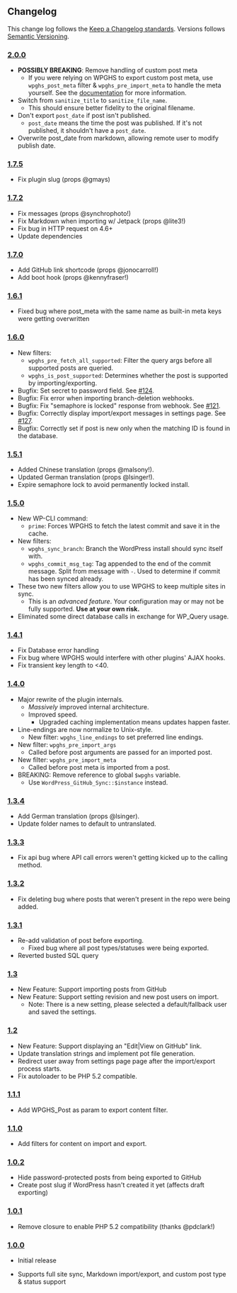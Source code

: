 ## Changelog

This change log follows the [Keep a Changelog standards][]. Versions follows [Semantic Versioning][].

### [2.0.0][]

-   **POSSIBLY BREAKING**: Remove handling of custom post meta
    -   If you were relying on WPGHS to export custom post meta, use `wpghs_post_meta` filter & `wpghs_pre_import_meta` to handle the meta yourself. See the [documentation][] for more information.
-   Switch from `sanitize_title` to `sanitize_file_name`.
    -   This should ensure better fidelity to the original filename.
-   Don't export `post_date` if post isn't published.
    -   `post_date` means the time the post was published. If it's not published, it shouldn't have a `post_date`.
-   Overwrite post_date from markdown, allowing remote user to modify publish date.

### [1.7.5][]

-   Fix plugin slug (props @gmays)

### [1.7.2][]

-   Fix messages (props @synchrophoto!)
-   Fix Markdown when importing w/ Jetpack (props @lite3!)
-   Fix bug in HTTP request on 4.6+
-   Update dependencies

### [1.7.0][]

-   Add GitHub link shortcode (props @jonocarroll!)
-   Add boot hook (props @kennyfraser!)

### [1.6.1][]

-   Fixed bug where post_meta with the same name as built-in meta keys were getting overwritten

### [1.6.0][]

-   New filters:
    -   `wpghs_pre_fetch_all_supported`: Filter the query args before all supported posts are queried.
    -   `wpghs_is_post_supported`: Determines whether the post is supported by importing/exporting.
-   Bugfix: Set secret to password field. See [#124].
-   Bugfix: Fix error when importing branch-deletion webhooks.
-   Bugfix: Fix "semaphore is locked" response from webhook. See [#121].
-   Bugfix: Correctly display import/export messages in settings page. See [#127].
-   Bugfix: Correctly set if post is new only when the matching ID is found in the database.

### [1.5.1][]

-   Added Chinese translation (props @malsony!).
-   Updated German translation (props @lsinger!).
-   Expire semaphore lock to avoid permanently locked install.

### [1.5.0][]

-   New WP-CLI command:
    -   `prime`: Forces WPGHS to fetch the latest commit and save it in the cache.
-   New filters:
    -   `wpghs_sync_branch`: Branch the WordPress install should sync itself with.
    -   `wpghs_commit_msg_tag`: Tag appended to the end of the commit message. Split from message with `-`. Used to determine if commit has been synced already.
-   These two new filters allow you to use WPGHS to keep multiple sites in sync.
    -   This is an _advanced feature_. Your configuration may or may not be fully supported. **Use at your own risk.**
-   Eliminated some direct database calls in exchange for WP_Query usage.

### [1.4.1][]

-   Fix Database error handling
-   Fix bug where WPGHS would interfere with other plugins' AJAX hooks.
-   Fix transient key length to <40.

### [1.4.0][]

-   Major rewrite of the plugin internals.
    -   _Massively_ improved internal architecture.
    -   Improved speed.
        -   Upgraded caching implementation means updates happen faster.
-   Line-endings are now normalize to Unix-style.
    -   New filter: `wpghs_line_endings` to set preferred line endings.
-   New filter: `wpghs_pre_import_args`
    -   Called before post arguments are passed for an imported post.
-   New filter: `wpghs_pre_import_meta`
    -   Called before post meta is imported from a post.
-   BREAKING: Remove reference to global `$wpghs` variable.
    -   Use `WordPress_GitHub_Sync::$instance` instead.

### [1.3.4][]

-   Add German translation (props @lsinger).
-   Update folder names to default to untranslated.

### [1.3.3][]

-   Fix api bug where API call errors weren't getting kicked up to the calling method.

### [1.3.2][]

-   Fix deleting bug where posts that weren't present in the repo were being added.

### [1.3.1][]

-   Re-add validation of post before exporting.
    -   Fixed bug where all post types/statuses were being exported.
-   Reverted busted SQL query

### [1.3][]

-   New Feature: Support importing posts from GitHub
-   New Feature: Support setting revision and new post users on import.
    -   Note: There is a new setting, please selected a default/fallback user and saved the settings.

### [1.2][]

-   New Feature: Support displaying an "Edit|View on GitHub" link.
-   Update translation strings and implement pot file generation.
-   Redirect user away from settings page page after the import/export process starts.
-   Fix autoloader to be PHP 5.2 compatible.

### [1.1.1][]

-   Add WPGHS_Post as param to export content filter.

### [1.1.0][]

-   Add filters for content on import and export.

### [1.0.2][]

-   Hide password-protected posts from being exported to GitHub
-   Create post slug if WordPress hasn't created it yet (affects draft exporting)

### [1.0.1][]

-   Remove closure to enable PHP 5.2 compatibility (thanks @pdclark!)

### [1.0.0][]

-   Initial release
-   Supports full site sync, Markdown import/export, and custom post type & status support

    [Keep a Changelog standards]: http://keepachangelog.com/
    [Semantic Versioning]: http://semver.org/
    [#124]: https://github.com/mAAdhaTTah/wordpress-github-sync/issues/124
    [#121]: https://github.com/mAAdhaTTah/wordpress-github-sync/issues/121
    [#127]: https://github.com/mAAdhaTTah/wordpress-github-sync/issues/127
    [Unreleased]: https://github.com/mAAdhaTTah/wordpress-github-sync
    [2.0.0]: https://github.com/mAAdhaTTah/wordpress-github-sync/releases/tag/2.0.0
    [1.7.5]: https://github.com/mAAdhaTTah/wordpress-github-sync/releases/tag/1.7.5
    [1.7.2]: https://github.com/mAAdhaTTah/wordpress-github-sync/releases/tag/1.7.2
    [1.7.0]: https://github.com/mAAdhaTTah/wordpress-github-sync/releases/tag/1.7.0
    [1.6.1]: https://github.com/mAAdhaTTah/wordpress-github-sync/releases/tag/1.6.1
    [1.6.0]: https://github.com/mAAdhaTTah/wordpress-github-sync/releases/tag/1.6.0
    [1.5.1]: https://github.com/mAAdhaTTah/wordpress-github-sync/releases/tag/1.5.1
    [1.5.0]: https://github.com/mAAdhaTTah/wordpress-github-sync/releases/tag/1.5.0
    [1.4.1]: https://github.com/mAAdhaTTah/wordpress-github-sync/releases/tag/1.4.1
    [1.4.0]: https://github.com/mAAdhaTTah/wordpress-github-sync/releases/tag/1.4.0
    [1.3.4]: https://github.com/mAAdhaTTah/wordpress-github-sync/releases/tag/1.3.4
    [1.3.3]: https://github.com/mAAdhaTTah/wordpress-github-sync/releases/tag/1.3.3
    [1.3.2]: https://github.com/mAAdhaTTah/wordpress-github-sync/releases/tag/1.3.2
    [1.3.1]: https://github.com/mAAdhaTTah/wordpress-github-sync/releases/tag/1.3.1
    [1.3]: https://github.com/mAAdhaTTah/wordpress-github-sync/releases/tag/1.3
    [1.2]: https://github.com/mAAdhaTTah/wordpress-github-sync/releases/tag/1.2
    [1.1.1]: https://github.com/mAAdhaTTah/wordpress-github-sync/releases/tag/1.1.1
    [1.1.0]: https://github.com/mAAdhaTTah/wordpress-github-sync/releases/tag/1.1.0
    [1.0.2]: https://github.com/mAAdhaTTah/wordpress-github-sync/releases/tag/1.0.2
    [1.0.1]: https://github.com/mAAdhaTTah/wordpress-github-sync/releases/tag/1.0.1
    [1.0.0]: https://github.com/mAAdhaTTah/wordpress-github-sync/releases/tag/1.0.0
    [documentation]: https://github.com/mAAdhaTTah/wordpress-github-sync/wiki/Customizing-WordPress-GitHub-Sync-with-Filters
